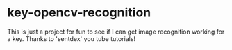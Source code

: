 # key-opencv-recognition
This is just a project for fun to see if I can get image recognition working for a key. Thanks to 'sentdex' you tube tutorials! 
